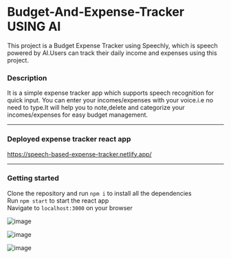 # Budget-And-Expense-Tracker USING AI
This project is a Budget Expense Tracker using Speechly, which is speech powered by AI.Users can track their daily income and expenses using this project.

### Description  ##
  It is a simple expense tracker app which supports speech recognition for quick input. You can enter your incomes/expenses with your voice.i.e no need to type.It will help you to note,delete and categorize your incomes/expenses for easy budget management.

---

### Deployed expense tracker react app ##
https://speech-based-expense-tracker.netlify.app/

---

### Getting started ##
  
  Clone the repository and run `npm i` to install all the dependencies<br>
  Run `npm start` to start the react app<br>
  Navigate to `localhost:3000` on your browser

![image](https://github.com/123bhoomi/Budget-And-Expense-Tracker/assets/79978855/b65c29b5-ea95-4e2c-be6a-24a031177e18)

![image](https://github.com/123bhoomi/Budget-And-Expense-Tracker-using-AI/assets/79978855/81cf5f52-e9b9-4afc-8f5b-dc52dae44f1c)

![image](https://github.com/123bhoomi/Budget-And-Expense-Tracker-using-AI/assets/79978855/b05b48af-9cac-467e-84c3-5662d7b89507)
